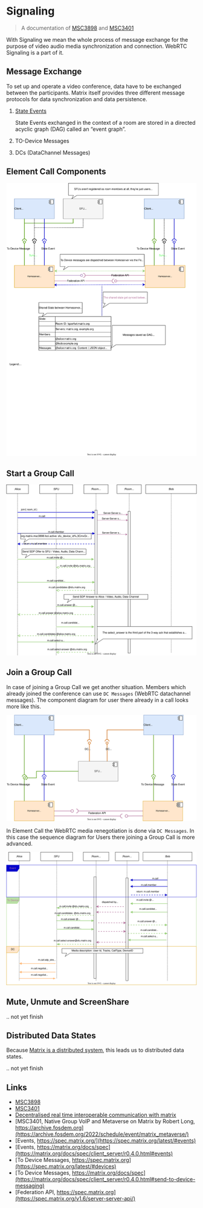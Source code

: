# Signaling

> A documentation of [MSC3898](https://github.com/matrix-org/matrix-spec-proposals/blob/1896fc7cdab7cbf5e653f84b650772e894e26485/proposals/3898-sfu.md) and  [MSC3401](https://github.com/matrix-org/matrix-spec-proposals/blob/6b98d667cf634f78c6604151276d5ef25d305aac/proposals/3401-group-voip.md)

With Signaling we mean the whole process of message exchange for the purpose of video audio media synchronization and connection.
WebRTC Signaling is a part of it. 

## Message Exchange
To set up and operate a video conference, data have to be exchanged between the participants.
Matrix itself provides three different message protocols for data synchronization and data persistence.

1. [State Events](https://spec.matrix.org/latest/#events)

   State Events exchanged in the context of a room are stored in a directed acyclic graph (DAG) called an “event graph”.
2. TO-Device Messages

3. DCs (DataChannel Messages)

## Element Call Components

![Element Call Components With Protocols](./assets/element-call-protocols.component.svg)

## Start a Group Call

![Start Group Call Sequence](./assets/group-call-start.sequence.svg)

## Join a Group Call

In case of joining a Group Call we get another situation.
Members which already joined the conference can use `DC Messages` (WebRTC datachannel messages).
The component diagram for user there already in a call looks more like this.

![Element Call Components With Protocols in Group Call](./assets/element-call-group-call.component.svg)

In Element Call the WebRTC media renegotiation is done via `DC Messages`. 
In this case the sequence diagram for Users there joining a Group Call is more advanced.

![Join Group Call Sequence](./assets/group-call-join.sequence.svg)


## Mute, Unmute and ScreenShare

.. not yet finish


## Distributed Data States 

Because [Matrix is a distributed system](https://hacks.mozilla.org/2018/10/dweb-decentralised-real-time-interoperable-communication-with-matrix/), this leads us to distributed data states.

.. not yet finish


## Links

- [MSC3898](https://github.com/matrix-org/matrix-spec-proposals/blob/1896fc7cdab7cbf5e653f84b650772e894e26485/proposals/3898-sfu.md)
- [MSC3401](https://github.com/matrix-org/matrix-spec-proposals/blob/6b98d667cf634f78c6604151276d5ef25d305aac/proposals/3401-group-voip.md)
- [Decentralised real time interoperable communication with matrix](https://hacks.mozilla.org/2018/10/dweb-decentralised-real-time-interoperable-communication-with-matrix/)
- [MSC3401, Native Group VoIP and Metaverse on Matrix by Robert Long, https://archive.fosdem.org](https://archive.fosdem.org/2022/schedule/event/matrix_metaverse/)
- [Events, https://spec.matrix.org/](https://spec.matrix.org/latest/#events)
- [Events, https://matrix.org/docs/spec](https://matrix.org/docs/spec/client_server/r0.4.0.html#events)
- [To Device Messages, https://spec.matrix.org](https://spec.matrix.org/latest/#devices)
- [To Device Messages, https://matrix.org/docs/spec](https://matrix.org/docs/spec/client_server/r0.4.0.html#send-to-device-messaging)
- [Federation API, https://spec.matrix.org](https://spec.matrix.org/v1.6/server-server-api/)
